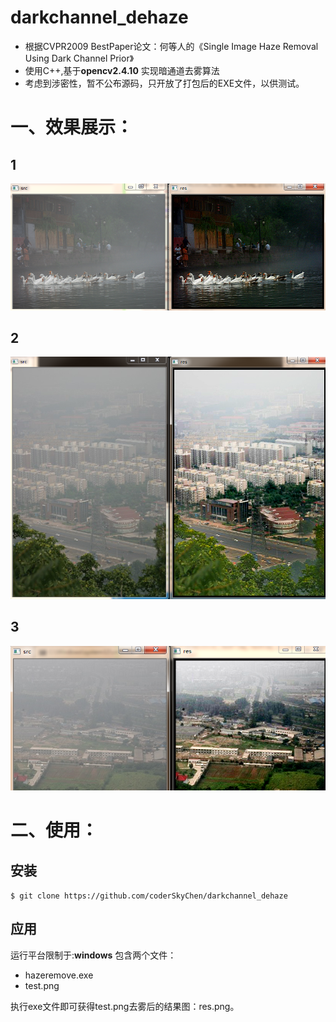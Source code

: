 # darkchannel_dehaze
- 根据CVPR2009 BestPaper论文：何等人的《Single Image Haze Removal Using Dark Channel Prior》 
- 使用C++,基于**opencv2.4.10** 实现暗通道去雾算法 
- 考虑到涉密性，暂不公布源码，只开放了打包后的EXE文件，以供测试。

# 一、效果展示：
## 1

![pic1](/samples/1.png)
## 2

![pic2](/samples/2.png)
## 3

![pic3](/samples/3.png)

# 二、使用：
## 安装
`$ git clone https://github.com/coderSkyChen/darkchannel_dehaze`
## 应用
运行平台限制于:**windows**
包含两个文件：
- hazeremove.exe
- test.png

执行exe文件即可获得test.png去雾后的结果图：res.png。
